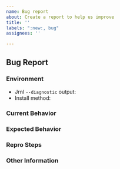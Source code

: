 ```yaml
---
name: Bug report
about: Create a report to help us improve
title: ''
labels: ":new:, bug"
assignees: ''

---
```


## Bug Report
<!--
Hello, and thank you for reporting an issue!
Please fill out the points below, as it will make our process much easier.
-->

<!-- Please tell us about your environment -->
### Environment
  - Jrnl `--diagnostic` output: <!-- Run `jrnl --diagnostic` and paste the output -->
  - Install method: <!-- How did you install jrnl? (pipx, brew, etc) -->

### Current Behavior
<!--
Please put a short description of what is currently happening.
-->

### Expected Behavior
<!--
Please write a short description of what you would expect to happen
(instead of what is currently happening).
-->

### Repro Steps
<!--
Please provide the steps to reproduce the problem. It is important for you to
be as precise as possible here, since more info will let us help you faster.
-->

### Other Information
<!-- (e.g. more detailed explanation, stacktraces, related
issues, suggestions how to fix, links for us to have context, eg.
stackoverflow, gitter, etc) -->
